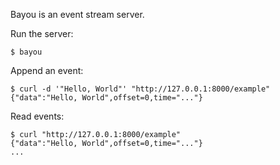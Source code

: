 Bayou is an event stream server.

Run the server:

    $ bayou

Append an event:

    $ curl -d '"Hello, World"' "http://127.0.0.1:8000/example"
    {"data":"Hello, World",offset=0,time="..."}

Read events:

    $ curl "http://127.0.0.1:8000/example"
    {"data":"Hello, World",offset=0,time="..."}
    ...
